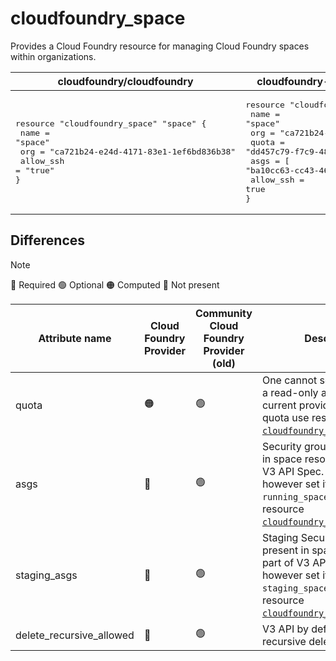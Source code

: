 # cloudfoundry_space

Provides a Cloud Foundry resource for managing Cloud Foundry spaces within organizations.

| cloudfoundry/cloudfoundry | cloudfoundry-community/cloudfoundry |
| -- | -- |
|  <pre>resource "cloudfoundry_space" "space" {</br>  name      = "space"</br>  org       = "ca721b24-e24d-4171-83e1-1ef6bd836b38"</br>  allow_ssh = "true"</br>}</br></pre> |<pre>resource "cloudfoundry_space" "space" {</br>    name = "space"</br>    org  = "ca721b24-e24d-4171-83e1-1ef6bd836b38"</br>    quota = "dd457c79-f7c9-4828-862b-35843d3b646d"</br>    asgs = [ "ba10cc63-cc43-46b1-a00c-5f2a0d7d992e" ]</br>    allow_ssh = true</br>}</br></pre> |

## Differences

> [!NOTE]  
> 🔵 Required  🟢 Optional 🟠 Computed  🔴 Not present

| Attribute name | Cloud Foundry Provider|  Community Cloud Foundry Provider (old) | Description |
| --- | --- | --- | --- |
| quota | 🟠 | 🟢 | One cannot set quota as it is a read-only attribute in the current provider. For setting quota  use resource [`cloudfoundry_space_quota`](/docs/resources/space_quota.md). |
| asgs| 🔴 | 🟢 | Security groups not present in space resource as part of V3 API Spec. One can however set it with `running_spaces` attribute from resource [`cloudfoundry_security_group`](/docs/resources/security_group.md). |
| staging_asgs| 🔴 | 🟢 | Staging Security groups not present in space resource as part of V3 API Spec. One can however set it with `staging_spaces` attribute from resource [`cloudfoundry_security_group`](/docs/resources/security_group.md). |
| delete_recursive_allowed | 🔴 | 🟢 | V3 API by default follows recursive deletion. |
